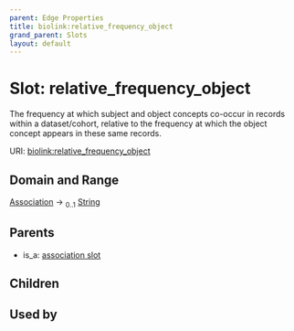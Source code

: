```yaml
---
parent: Edge Properties
title: biolink:relative_frequency_object
grand_parent: Slots
layout: default
---
```


# Slot: relative_frequency_object


The frequency at which subject and object concepts co-occur in  records within a dataset/cohort, relative to the frequency at which the object concept appears in these same records.

URI: [biolink:relative_frequency_object](https://w3id.org/biolink/vocab/relative_frequency_object)

## Domain and Range

[Association](Association.md) ->  <sub>0..1</sub> [String](types/String.md)

## Parents

 *  is_a: [association slot](association_slot.md)

## Children


## Used by

